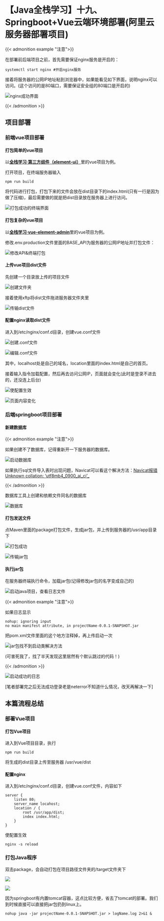 # 【Java全栈学习】十九、Springboot+Vue云端环境部署(阿里云服务器部署项目)


{{< admonition example "注意">}}

在部署前后端项目之前，首先需要保证nginx服务是开启的：

```shell
systemctl start nginx #开启nginx服务
```

接着将服务器的公网IP地址粘到浏览器中，如果能看见如下界面，说明nginx可以访问。(这个访问的是80端口，需要保证安全组的80端口是开启的) 

![nginx成功界面](https://cdn.jsdelivr.net/gh/B1ANKC-MOV/HttpImg@master/20240116/COS1.755p8emc61c0.webp)

{{< /admonition >}}

## 项目部署

### 前端vue项目部署

#### 打包简单的vue项目

以<u>**[全栈学习·第三方组件（element-ui）](https://b1ankc-mov.github.io/posts/vuep10/)**</u>里的vue项目为例。

打开项目，在终端服务器输入

```shell
npm run build
```

将代码进行打包，打包下来的文件会放在dist目录下的index.html(只有一行是因为做了压缩)，最后需要做的就是把dist目录放在服务器上进行访问。

![打包成功的终端界面](https://cdn.jsdelivr.net/gh/B1ANKC-MOV/HttpImg@master/20240116/COS2.66aa97855v40.webp)

#### 打包复杂的vue项目

以<u>**[全栈学习·vue-element-admin](https://b1ankc-mov.github.io/posts/vuep15/)**</u>里的vue项目为例。     

修改.env.production文件里面的BASE_API为服务器的公网IP地址并打包文件：

![修改API&终端打包](https://cdn.jsdelivr.net/gh/B1ANKC-MOV/HttpImg@master/20240116/COS4.4ffvl6fijuy0.webp)

#### 上传vue项目dist文件

先创建一个目录放上传的项目文件

![创建文件夹](https://cdn.jsdelivr.net/gh/B1ANKC-MOV/HttpImg@master/20240116/COS3.705t24hmkkw0.webp)

接着使用xftp将dist文件拖进服务器文件夹里

![传输dist文件](https://cdn.jsdelivr.net/gh/B1ANKC-MOV/HttpImg@master/20240116/COS5.1bc8cdrey9c0.webp)

#### 配置nginx读取dist文件

进入到/etc/nginx/conf.d目录，创建vue.conf文件

![创建.conf文件](https://cdn.jsdelivr.net/gh/B1ANKC-MOV/HttpImg@master/20240116/COS6.286s8o34zpno.webp)

![编辑.conf文件](https://cdn.jsdelivr.net/gh/B1ANKC-MOV/HttpImg@master/20240116/COS7.554ctcz7t4g0.webp)

其中，localhost处是自己的域名，location里面的index.html是自己的首页。

接着输入指令加载配置，然后再去访问公网IP，页面就会变化(此时是登录不进去的，还没连上后台)

![使配置生效](https://cdn.jsdelivr.net/gh/B1ANKC-MOV/HttpImg@master/20240116/COS8.mteiydw3z28.webp)

![页面内容变化](https://cdn.jsdelivr.net/gh/B1ANKC-MOV/HttpImg@master/20240116/COS9.7756oskvjmw0.webp)

### 后端springboot项目部署

#### 新建数据库

{{< admonition example "注意">}}

如果创建不了数据库，记得重新开一下服务器的数据库。

![启动数据库](https://cdn.jsdelivr.net/gh/B1ANKC-MOV/HttpImg@master/20240116/COS10.36lgma9j1pi0.webp)

如果执行sql文件导入表时出现问题，Navicat可以看这个解决方法：<u>[Navicat报错Unknown collation: ‘utf8mb4_0900_ai_ci’_](https://blog.csdn.net/weixin_54257705/article/details/132807720)</u>

{{< /admonition >}}

数据库工具上创建和依赖文件同名的数据库

![数据库](https://cdn.jsdelivr.net/gh/B1ANKC-MOV/HttpImg@master/20240116/COS11.2c9shfei5se8.webp)

#### 打包发送文件

点Maven里面的package打包文件，生成jar包，并上传到服务器的/usr/app目录下

![打包成功](https://cdn.jsdelivr.net/gh/B1ANKC-MOV/HttpImg@master/20240116/COS12.ej95uf8mt0w.webp)

![传输jar包](https://cdn.jsdelivr.net/gh/B1ANKC-MOV/HttpImg@master/20240116/COS13.4gvh0h75aw00.webp)

#### 执行jar包

在服务器终端执行命令，加载jar包(记得修改jar包的名字变成自己的)

![启动java项目，查看日志文件](https://cdn.jsdelivr.net/gh/B1ANKC-MOV/HttpImg@master/20240116/COS14.1k15ew7qmvk0.webp)

{{< admonition example "注意">}}

如果日志显示

```
nohup: ignoring input
no main manifest attribute, in projectName-0.0.1-SNAPSHOT.jar
```

把pom.xml文件里面的这个地方注释掉，再上传启动一次

![jar包找不到启动类解决方法](https://cdn.jsdelivr.net/gh/B1ANKC-MOV/HttpImg@master/20240116/COS15.6qwls33tx3k0.webp)

(可害死我了，找了半天发现这里居然有个默认跳过的代码！)

{{< /admonition >}}

![启动成功的日志](https://cdn.jsdelivr.net/gh/B1ANKC-MOV/HttpImg@master/20240116/COS16.1tgcx3qkfwjk.webp)

[笔者部署完之后无法成功登录老是neterror不知道什么情况，改天再解决一下]

## 本篇流程总结

### 部署Vue项目

#### 打包Vue项目

进入到Vue项目目录，执行

```shell
npm run build
```

将生成的dist目录上传至服务器 /usr/vue/dist

#### 配置nginx

进入到/etc/nginx/conf.d目录，创建vue.conf文件，内容如下

```
server {
    listen 80;
    server_name locahost;
    location / {
        root /usr/app/dist;
        index index.html;
    }
}
```

使配置生效

```npm
nginx -s reload
```

### 打包Java程序

双击package，会自动打包在项目路径文件夹的/target文件夹下

![ ](https://cdn.jsdelivr.net/gh/B1ANKC-MOV/HttpImg@master/20240112/Java.5n1e67d27700.webp)

![ ](https://cdn.jsdelivr.net/gh/B1ANKC-MOV/HttpImg@master/20240112/Java2.64vdj17krvg.webp)

因为springboot有内置tomcat容器，这点比较方便，省去了tomcat的部署。我们到时候直接可以直接把jar包扔到linux上。

```shell
nohup java -jar projectName-0.0.1-SNAPSHOT.jar > logName.log 2>&1 &
```


